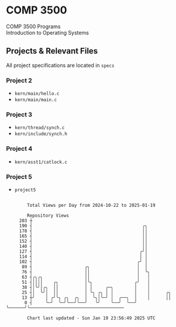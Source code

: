 # COMP 3500
COMP 3500 Programs  
Introduction to Operating Systems  
## Projects & Relevant Files
All project specifications are located in `specs`
### Project 2
- `kern/main/hello.c`
- `kern/main/main.c`
### Project 3
- `kern/thread/synch.c`
- `kern/include/synch.h`
### Project 4
- `kern/asst1/catlock.c`
### Project 5
- `project5`

```

        Total Views per Day from 2024-10-22 to 2025-01-19

        Repository Views
     203 ┼
     190 ┤                                          ╭╮
     178 ┤                                          ││
     165 ┤                                          ││
     152 ┤                                          ││
     140 ┤                                          ││
     127 ┤                                         ╭╯│
     114 ┤                                         │ │
     102 ┤                                        ╭╯ │
      89 ┤                    ╭╮                  │  │
      76 ┤                    ││                  │  ╰╮
      63 ┤╭╮╭╮                ││                  │   │
      51 ┤││││    ╭╮          │╰╮                ╭╯   │
      38 ┤│╰╯│╭╮  ││          │ │     ╭─╮        │    │
      25 ┤│  ╰╯│  ││          │ ╰╮ ╭╮ │ │        │    │      ╭╮
      13 ┼╯    │ ╭╯╰╮ ╭╮  ╭╮  │  ╰╮│╰─╯ │  ╭──╮  │    │      ││
       0 ┤     ╰─╯  ╰─╯╰──╯╰──╯   ╰╯    ╰──╯  ╰──╯    ╰──────╯╰────────────────────────────────────

        Chart last updated - Sun Jan 19 23:56:49 2025 UTC
        
```
